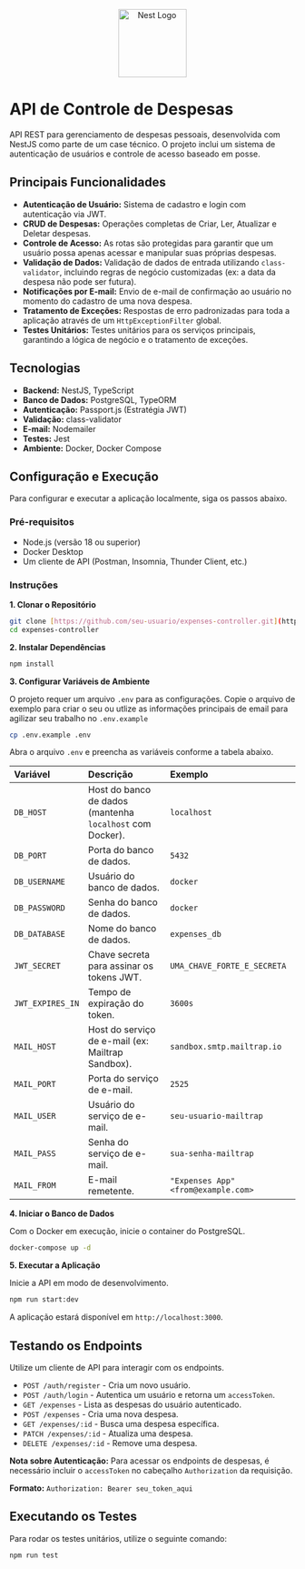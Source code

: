 <p align="center">
  <a href="http://nestjs.com/" target="blank"><img src="https://nestjs.com/img/logo-small.svg" width="120" alt="Nest Logo" /></a>
</p>

[circleci-image]: https://img.shields.io/circleci/build/github/nestjs/nest/master?token=abc123def456
[circleci-url]: https://circleci.com/gh/nestjs/nest
# API de Controle de Despesas

API REST para gerenciamento de despesas pessoais, desenvolvida com NestJS como parte de um case técnico. O projeto inclui um sistema de autenticação de usuários e controle de acesso baseado em posse.

## Principais Funcionalidades

- **Autenticação de Usuário:** Sistema de cadastro e login com autenticação via JWT.
- **CRUD de Despesas:** Operações completas de Criar, Ler, Atualizar e Deletar despesas.
- **Controle de Acesso:** As rotas são protegidas para garantir que um usuário possa apenas acessar e manipular suas próprias despesas.
- **Validação de Dados:** Validação de dados de entrada utilizando `class-validator`, incluindo regras de negócio customizadas (ex: a data da despesa não pode ser futura).
- **Notificações por E-mail:** Envio de e-mail de confirmação ao usuário no momento do cadastro de uma nova despesa.
- **Tratamento de Exceções:** Respostas de erro padronizadas para toda a aplicação através de um `HttpExceptionFilter` global.
- **Testes Unitários:** Testes unitários para os serviços principais, garantindo a lógica de negócio e o tratamento de exceções.

## Tecnologias

- **Backend:** NestJS, TypeScript
- **Banco de Dados:** PostgreSQL, TypeORM
- **Autenticação:** Passport.js (Estratégia JWT)
- **Validação:** class-validator
- **E-mail:** Nodemailer
- **Testes:** Jest
- **Ambiente:** Docker, Docker Compose

## Configuração e Execução

Para configurar e executar a aplicação localmente, siga os passos abaixo.

### Pré-requisitos

- Node.js (versão 18 ou superior)
- Docker Desktop
- Um cliente de API (Postman, Insomnia, Thunder Client, etc.)

### Instruções

**1. Clonar o Repositório**

```bash
git clone [https://github.com/seu-usuario/expenses-controller.git](https://github.com/seu-usuario/expenses-controller.git)
cd expenses-controller
```

**2. Instalar Dependências**

```bash
npm install
```

**3. Configurar Variáveis de Ambiente**

O projeto requer um arquivo `.env` para as configurações. Copie o arquivo de exemplo para criar o seu ou utlize as informações principais de email para agilizar seu trabalho no `.env.example`

```bash
cp .env.example .env
```

Abra o arquivo `.env` e preencha as variáveis conforme a tabela abaixo.

| Variável         | Descrição                                               | Exemplo                                |
| :--- | :--- | :--- |
| `DB_HOST`        | Host do banco de dados (mantenha `localhost` com Docker). | `localhost`                            |
| `DB_PORT`        | Porta do banco de dados.                                | `5432`                                 |
| `DB_USERNAME`    | Usuário do banco de dados.                              | `docker`                               |
| `DB_PASSWORD`    | Senha do banco de dados.                                | `docker`                               |
| `DB_DATABASE`    | Nome do banco de dados.                                 | `expenses_db`                          |
| `JWT_SECRET`     | Chave secreta para assinar os tokens JWT.               | `UMA_CHAVE_FORTE_E_SECRETA`            |
| `JWT_EXPIRES_IN` | Tempo de expiração do token.                            | `3600s`                                |
| `MAIL_HOST`      | Host do serviço de e-mail (ex: Mailtrap Sandbox).       | `sandbox.smtp.mailtrap.io`             |
| `MAIL_PORT`      | Porta do serviço de e-mail.                             | `2525`                                 |
| `MAIL_USER`      | Usuário do serviço de e-mail.                           | `seu-usuario-mailtrap`                 |
| `MAIL_PASS`      | Senha do serviço de e-mail.                             | `sua-senha-mailtrap`                   |
| `MAIL_FROM`      | E-mail remetente.                                       | `"Expenses App" <from@example.com>`    |

**4. Iniciar o Banco de Dados**

Com o Docker em execução, inicie o container do PostgreSQL.

```bash
docker-compose up -d
```

**5. Executar a Aplicação**

Inicie a API em modo de desenvolvimento.

```bash
npm run start:dev
```

A aplicação estará disponível em `http://localhost:3000`.

## Testando os Endpoints

Utilize um cliente de API para interagir com os endpoints.

- `POST /auth/register` - Cria um novo usuário.
- `POST /auth/login` - Autentica um usuário e retorna um `accessToken`.
- `GET /expenses` - Lista as despesas do usuário autenticado.
- `POST /expenses` - Cria uma nova despesa.
- `GET /expenses/:id` - Busca uma despesa específica.
- `PATCH /expenses/:id` - Atualiza uma despesa.
- `DELETE /expenses/:id` - Remove uma despesa.

**Nota sobre Autenticação:**
Para acessar os endpoints de despesas, é necessário incluir o `accessToken` no cabeçalho `Authorization` da requisição.

**Formato:** `Authorization: Bearer seu_token_aqui`

## Executando os Testes

Para rodar os testes unitários, utilize o seguinte comando:

```bash
npm run test
